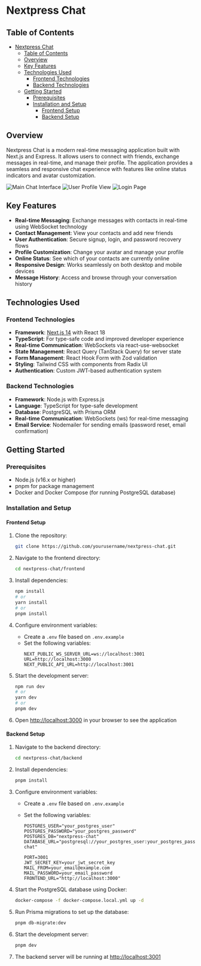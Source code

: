 # Nextpress Chat

## Table of Contents

- [Nextpress Chat](#nextpress-chat)
  - [Table of Contents](#table-of-contents)
  - [Overview](#overview)
  - [Key Features](#key-features)
  - [Technologies Used](#technologies-used)
    - [Frontend Technologies](#frontend-technologies)
    - [Backend Technologies](#backend-technologies)
  - [Getting Started](#getting-started)
    - [Prerequisites](#prerequisites)
    - [Installation and Setup](#installation-and-setup)
      - [Frontend Setup](#frontend-setup)
      - [Backend Setup](#backend-setup)

## Overview

Nextpress Chat is a modern real-time messaging application built with Next.js and Express. It allows users to connect with friends, exchange messages in real-time, and manage their profile. The application provides a seamless and responsive chat experience with features like online status indicators and avatar customization.

![Main Chat Interface](./readme-images/main-chat.png)
![User Profile View](./readme-images/user-view.png)
![Login Page](./readme-images/log-in-page.png)

## Key Features

- **Real-time Messaging**: Exchange messages with contacts in real-time using WebSocket technology
- **Contact Management**: View your contacts and add new friends
- **User Authentication**: Secure signup, login, and password recovery flows
- **Profile Customization**: Change your avatar and manage your profile
- **Online Status**: See which of your contacts are currently online
- **Responsive Design**: Works seamlessly on both desktop and mobile devices
- **Message History**: Access and browse through your conversation history

## Technologies Used

### Frontend Technologies

- **Framework**: [Next.js 14](https://nextjs.org/) with React 18
- **TypeScript**: For type-safe code and improved developer experience
- **Real-time Communication**: WebSockets via react-use-websocket
- **State Management**: React Query (TanStack Query) for server state
- **Form Management**: React Hook Form with Zod validation
- **Styling**: Tailwind CSS with components from Radix UI
- **Authentication**: Custom JWT-based authentication system

### Backend Technologies

- **Framework**: Node.js with Express.js
- **Language**: TypeScript for type-safe development
- **Database**: PostgreSQL with Prisma ORM
- **Real-time Communication**: WebSockets (ws) for real-time messaging
- **Email Service**: Nodemailer for sending emails (password reset, email confirmation)

## Getting Started

### Prerequisites

- Node.js (v16.x or higher)
- pnpm for package management
- Docker and Docker Compose (for running PostgreSQL database)

### Installation and Setup

#### Frontend Setup

1. Clone the repository:

   ```bash
   git clone https://github.com/yourusername/nextpress-chat.git
   ```

2. Navigate to the frontend directory:

   ```bash
   cd nextpress-chat/frontend
   ```

3. Install dependencies:

   ```bash
   npm install
   # or
   yarn install
   # or
   pnpm install
   ```

4. Configure environment variables:

   - Create a `.env` file based on `.env.example`
   - Set the following variables:
     ```
     NEXT_PUBLIC_WS_SERVER_URL=ws://localhost:3001
     URL=http://localhost:3000
     NEXT_PUBLIC_API_URL=http://localhost:3001
     ```

5. Start the development server:

   ```bash
   npm run dev
   # or
   yarn dev
   # or
   pnpm dev
   ```

6. Open [http://localhost:3000](http://localhost:3000) in your browser to see the application

#### Backend Setup

1. Navigate to the backend directory:

   ```bash
   cd nextpress-chat/backend
   ```

2. Install dependencies:

   ```bash
   pnpm install
   ```

3. Configure environment variables:

   - Create a `.env` file based on `.env.example`
   - Set the following variables:

     ```
     POSTGRES_USER="your_postgres_user"
     POSTGRES_PASSWORD="your_postgres_password"
     POSTGRES_DB="nextpress-chat"
     DATABASE_URL="postgresql://your_postgres_user:your_postgres_password@localhost:54322/nextpress-chat"

     PORT=3001
     JWT_SECRET_KEY=your_jwt_secret_key
     MAIL_FROM=your_email@example.com
     MAIL_PASSWORD=your_email_password
     FRONTEND_URL="http://localhost:3000"
     ```

4. Start the PostgreSQL database using Docker:

   ```bash
   docker-compose -f docker-compose.local.yml up -d
   ```

5. Run Prisma migrations to set up the database:

   ```bash
   pnpm db-migrate:dev
   ```

6. Start the development server:

   ```bash
   pnpm dev
   ```

7. The backend server will be running at [http://localhost:3001](http://localhost:3001)
